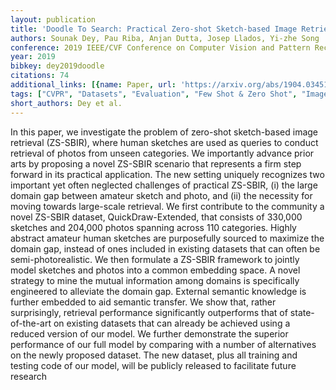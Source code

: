 ```yaml
---
layout: publication
title: 'Doodle To Search: Practical Zero-shot Sketch-based Image Retrieval'
authors: Sounak Dey, Pau Riba, Anjan Dutta, Josep Llados, Yi-zhe Song
conference: 2019 IEEE/CVF Conference on Computer Vision and Pattern Recognition (CVPR)
year: 2019
bibkey: dey2019doodle
citations: 74
additional_links: [{name: Paper, url: 'https://arxiv.org/abs/1904.03451'}]
tags: ["CVPR", "Datasets", "Evaluation", "Few Shot & Zero Shot", "Image Retrieval", "Scalability"]
short_authors: Dey et al.
---
```

In this paper, we investigate the problem of zero-shot sketch-based image
retrieval (ZS-SBIR), where human sketches are used as queries to conduct
retrieval of photos from unseen categories. We importantly advance prior arts
by proposing a novel ZS-SBIR scenario that represents a firm step forward in
its practical application. The new setting uniquely recognizes two important
yet often neglected challenges of practical ZS-SBIR, (i) the large domain gap
between amateur sketch and photo, and (ii) the necessity for moving towards
large-scale retrieval. We first contribute to the community a novel ZS-SBIR
dataset, QuickDraw-Extended, that consists of 330,000 sketches and 204,000
photos spanning across 110 categories. Highly abstract amateur human sketches
are purposefully sourced to maximize the domain gap, instead of ones included
in existing datasets that can often be semi-photorealistic. We then formulate a
ZS-SBIR framework to jointly model sketches and photos into a common embedding
space. A novel strategy to mine the mutual information among domains is
specifically engineered to alleviate the domain gap. External semantic
knowledge is further embedded to aid semantic transfer. We show that, rather
surprisingly, retrieval performance significantly outperforms that of
state-of-the-art on existing datasets that can already be achieved using a
reduced version of our model. We further demonstrate the superior performance
of our full model by comparing with a number of alternatives on the newly
proposed dataset. The new dataset, plus all training and testing code of our
model, will be publicly released to facilitate future research